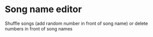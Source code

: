 # Song name editor
 Shuffle songs (add random number in front of song name) or delete numbers in front of song names

